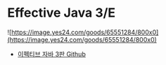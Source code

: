 # Effective Java 3/E

![https://image.yes24.com/goods/65551284/800x0](https://image.yes24.com/goods/65551284/800x0)

- [이펙티브 자바 3판 Github](https://github.com/WegraLee/effective-java-3e-source-code)

